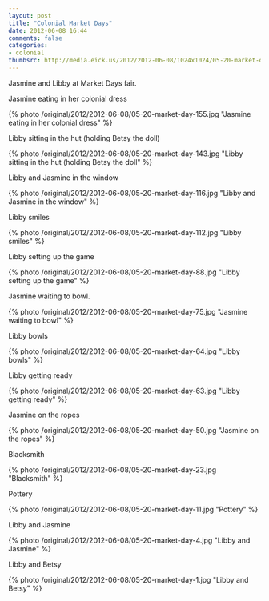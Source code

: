 ```yaml
---
layout: post
title: "Colonial Market Days"
date: 2012-06-08 16:44
comments: false
categories: 
- colonial
thumbsrc: http://media.eick.us/2012/2012-06-08/1024x1024/05-20-market-day-11.jpg
---
```

Jasmine and Libby at Market Days fair.

Jasmine eating in her colonial dress



{% photo /original/2012/2012-06-08/05-20-market-day-155.jpg "Jasmine eating in her colonial dress" %}


Libby sitting in the hut (holding Betsy the doll)



{% photo /original/2012/2012-06-08/05-20-market-day-143.jpg "Libby sitting in the hut (holding Betsy the doll" %}


Libby and Jasmine in the window



{% photo /original/2012/2012-06-08/05-20-market-day-116.jpg "Libby and Jasmine in the window" %}


Libby smiles



{% photo /original/2012/2012-06-08/05-20-market-day-112.jpg "Libby smiles" %}


Libby setting up the game



{% photo /original/2012/2012-06-08/05-20-market-day-88.jpg "Libby setting up the game" %}


Jasmine waiting to bowl.



{% photo /original/2012/2012-06-08/05-20-market-day-75.jpg "Jasmine waiting to bowl" %}


Libby bowls



{% photo /original/2012/2012-06-08/05-20-market-day-64.jpg "Libby bowls" %}


Libby getting ready



{% photo /original/2012/2012-06-08/05-20-market-day-63.jpg "Libby getting ready" %}


Jasmine on the ropes



{% photo /original/2012/2012-06-08/05-20-market-day-50.jpg "Jasmine on the ropes" %}


Blacksmith



{% photo /original/2012/2012-06-08/05-20-market-day-23.jpg "Blacksmith" %}


Pottery



{% photo /original/2012/2012-06-08/05-20-market-day-11.jpg "Pottery" %}


Libby and Jasmine



{% photo /original/2012/2012-06-08/05-20-market-day-4.jpg "Libby and Jasmine" %}


Libby and Betsy



{% photo /original/2012/2012-06-08/05-20-market-day-1.jpg "Libby and Betsy" %}
